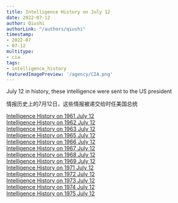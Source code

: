 ```yaml
---
title: Intelligence History on July 12
date: 2022-07-12
author: Qiushi 
authorLink: "/authors/qiushi"
timestamp: 
- 2022-07
- 07-12
multitype: 
- cia
tags: 
- intelligence_history
featuredImagePreview: '/agency/CIA.png'
---
```



July 12 in history, these intelligence were sent to the US president

情报历史上的7月12日，这些情报被递交给时任美国总统

<!--more-->







[Intelligence History on 1961 July 12](/dailybrief/1961-07-12)   
[Intelligence History on 1962 July 12](/dailybrief/1962-07-12)   
[Intelligence History on 1963 July 12](/dailybrief/1963-07-12)   
[Intelligence History on 1965 July 12](/dailybrief/1965-07-12)   
[Intelligence History on 1966 July 12](/dailybrief/1966-07-12)   
[Intelligence History on 1967 July 12](/dailybrief/1967-07-12)   
[Intelligence History on 1968 July 12](/dailybrief/1968-07-12)   
[Intelligence History on 1969 July 12](/dailybrief/1969-07-12)   
[Intelligence History on 1971 July 12](/dailybrief/1971-07-12)   
[Intelligence History on 1972 July 12](/dailybrief/1972-07-12)   
[Intelligence History on 1973 July 12](/dailybrief/1973-07-12)   
[Intelligence History on 1974 July 12](/dailybrief/1974-07-12)   
[Intelligence History on 1975 July 12](/dailybrief/1975-07-12)   
